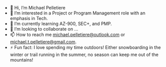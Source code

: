 - 👋 Hi, I’m Michael Pelletiere
- 👀 I’m interested in a Project or Program Management role with an emphasis in Tech.
- 🌱 I’m currently learning AZ-900, SEC+, and PMP.
- 💞️ I’m looking to collaborate on ...
- 📫 How to reach me michael.pelletiere@outlook.com or michael.t.pelletiere@gmail.com.
- ⚡ Fun fact: I love spending my time outdoors! Either snowboarding in the winter or trail running in the summer, no season can keep me out of the mountains!

<!---
michaelpelletiere/michaelpelletiere is a ✨ special ✨ repository because its `README.md` (this file) appears on your GitHub profile.
You can click the Preview link to take a look at your changes.
--->

